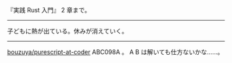 『実践 Rust 入門』 2 章まで。

---

子どもに熱が出ている。休みが消えていく。

---

[bouzuya/purescript-at-coder][] ABC098A 。 A B は解いても仕方ないかな……。

[bouzuya/purescript-at-coder]: https://github.com/bouzuya/purescript-at-coder
